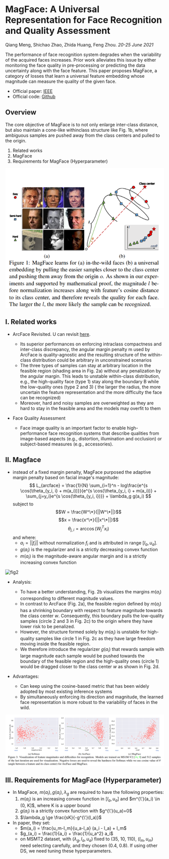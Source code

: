 # MagFace: A Universal Representation for Face Recognition and Quality Assessment
Qiang Meng, Shichao Zhao, Zhida Huang, Feng Zhou. _20-25 June 2021_

The performance of face recognition system degrades when the variability of the acquired faces increases. Prior work alleviates this issue by either monitoring the face quality in pre-processing or predicting the data uncertainty along with the face feature. This paper proposes MagFace, a category of losses that learn a universal feature embedding whose magnitude can measure the quality of the given face.

* Official paper: [IEEE](https://ieeexplore.ieee.org/document/9578764)
* Official code: [Github](https://github.com/IrvingMeng/MagFace)

## Overview
The core objective of MagFace is to not only enlarge inter-class distance, but also maintain a cone-like withinclass structure like Fig. 1b, where ambiguous samples are pushed away from the class centers and pulled to the origin.

1. Related works
2. MagFace
3. Requirements for MagFace (Hyperparameter)

![fig1](../../../asset/images/Losses/Magface/fig1.png)

## I. Related works

- ArcFace Revisited.
U can revisit [here](ArcFace.md).
  -   Its superior performances on enforcing intraclass compactness and inter-class discrepancy, the angular margin penalty m used by ArcFace is quality-agnostic and the resulting structure of the within-class distribution could be arbitrary in unconstrained scenarios
  -   The three types of samples can stay at arbitrary location in the feasible region (shading
area in Fig. 2a) without any penalization by the angular margin. This leads to unstable within-class distribution, e.g., the high-quality face (type 1) stay along the boundary B while the low-quality ones (type 2 and 3) ( the larger the radius, the more uncertain the feature representation and the more difficulty the face can be recognized)
  -   Moreover, hard and noisy samples are overweighted as they are hard to stay in the feasible area and the models may overfit to them

- Face Quality Assessment
  - Face image quality is an important factor to enable high-performance face recognition systems that describe qualities from image-based aspects (e.g., distortion, illumination and occlusion) or subject-based measures (e.g., accessories).


## II. Magface
- instead of a fixed margin penalty, MagFace purposed the adaptive margin penalty based on facial image's magnitude:
  $$ L_{arcface} = \frac{1}{N} \sum_{i=1}^n - log\frac{e^{s \cos(\theta_{y_i, i} + m(a_i))}}{e^{s \cos(\theta_{y_i, i} + m(a_i))} + \sum_{j=y_i}e^{s \cos(\theta_{y_i, i})}} + \lambda_g g(a_i) $$
subject to 
$$W = \frac{W^\*}{||W^\*||}$$
$$x = \frac{x^\*}{||x^\*||}$$
$$\theta_{j, i} = \arccos(W_j^T x_i) $$
and where:
  -   $a_i  =  ||f_i||$ without normalization $f_i$ and is attributed in range [$l_a, u_a$].
  -   $g(a_i)$ is the regularizer and is a strictly decreasing convex function
  -   $m(a_i)$ is  the magnitude-aware angular margin and is a strictly increasing convex function

![fig2](../../../asset/images/Magface/Geometrical.png)

- Analysis:
  - To have a better understanding, Fig. 2b visualizes the margins $m(a_i)$ corresponding to different magnitude values.
  -  In contrast to ArcFace (Fig. 2a), the feasible region defined by $m(a_i)$ has a shrinking boundary with respect to feature magnitude towards the class center $w$. Consequently, this boundary pulls the low-quality samples (circle 2 and 3 in Fig. 2c) to the origin where they have lower risk to be penalized. 
  -  However, the structure formed solely by $m(a_i)$ is unstable for high-quality samples like circle 1 in Fig. 2c as they have large freedom moving inside the feasible region.
  - We therefore introduce the regularizer $g(a_i)$ that rewards sample with large magnitude  each sample would be pushed towards the boundary of the feasible region and the high-quality ones (circle 1) would be dragged closer to the class center $w$ as shown in Fig. 2d.

- Advantages:
  -  Can keep using the cosine-based metric that has been widely adopted by most existing inference systems
  -  By simultaneously enforcing  its direction and magnitude, the learned face representation is more robust to the variability of faces in the wild.


![fig3](../../../asset/images/Losses/Magface/fig3.png)


## III. Requirements for MagFace (Hyperparameter)
- In MagFace, $m(a_i),  g(a_i),  \lambda_g$ are required to have the following properties:
    1.  $m(a_i)$ is an increasing convex function in $[l_a, u_a]$ and $m^{\'}(a_i) \in (0, K]$, where K is a upper bound
    2.  $g(a_i)$  is a strictly convex function with $g^{\'}(u_a)=0$
    3.  $\lambda_g  \ge  \frac{sK}{-g^{\'}(l_a)}$
- In paper, they set:
    - $m(a_i) = \frac{u_m-l_m}{u_a-l_a} (a_i - l_a) + l_m$
    - $g_(a_i) = \frac{1}{a_i} + \frac{1}{u_a^2} a_i$
    - on MSMT2 dataset, with ($\lambda_g, l_a, u_a$) fixed to (35, 10, 110),
($l_m, u_m$) need selecting carefully, and they chosen (0.4, 0.8). If using other DS, we need tuning these hyperparameters.
